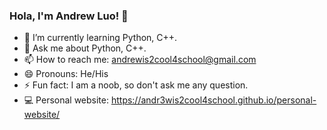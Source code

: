 ### Hola, I'm Andrew Luo! 👋

- 🌱 I’m currently learning Python, C++.
- 💬 Ask me about Python, C++.
- 📫 How to reach me: andrewis2cool4school@gmail.com
- 😄 Pronouns: He/His
- ⚡ Fun fact: I am a noob, so don't ask me any question.
- 💻 Personal website: https://andr3wis2cool4school.github.io/personal-website/

